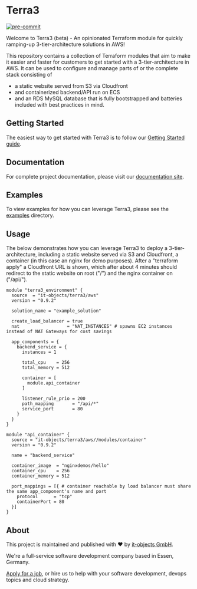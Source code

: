 # Terra3

[![pre-commit](https://github.com/it-objects/terraform-aws-terra3/actions/workflows/pre-commit.yaml/badge.svg)](https://github.com/it-objects/terraform-aws-terra3/actions/workflows/pre-commit.yaml)

Welcome to Terra3 (beta) - An opinionated Terraform module for quickly ramping-up 3-tier-architecture solutions in AWS!

This repository contains a collection of Terraform modules that aim to make it easier and faster for customers to get started with a 3-tier-architecture in AWS. It can be used to configure and manage parts of or the complete stack consisting of
* a static website served from S3 via Cloudfront
* and containerized backend/API run on ECS
* and an RDS MySQL database
that is fully bootstrapped and batteries included with best practices in mind.

## Getting Started

The easiest way to get started with Terra3 is to follow our [Getting Started guide](https://terra3.io/getting-started.html).

## Documentation

For complete project documentation, please visit our [documentation site](https://terra3.io/).

## Examples

To view examples for how you can leverage Terra3, please see the [examples](https://github.com/it-objects/terraform-aws-terra3/tree/main/examples) directory.

## Usage

The below demonstrates how you can leverage Terra3 to deploy a 3-tier-architecture, including a static website served via S3 and Cloudfront, a container (in this case an nginx for demo purposes). After a "terraform apply" a Cloudfront URL is shown, which after about 4 minutes should redirect to the static website on root ("/") and the nginx container on ("/api/").

```hcl
module "terra3_environment" {
  source  = "it-objects/terra3/aws"
  version = "0.9.2"

  solution_name = "example_solution"

  create_load_balancer = true
  nat                  = "NAT_INSTANCES" # spawns EC2 instances instead of NAT Gateways for cost savings

  app_components = {
    backend_service = {
      instances = 1

      total_cpu    = 256
      total_memory = 512

      container = [
        module.api_container
      ]

      listener_rule_prio = 200
      path_mapping       = "/api/*"
      service_port       = 80
    }
  }
}

module "api_container" {
  source = "it-objects/terra3/aws//modules/container"
  version = "0.9.2"

  name = "backend_service"

  container_image  = "nginxdemos/hello"
  container_cpu    = 256
  container_memory = 512

  port_mappings = [{ # container reachable by load balancer must share the same app_component's name and port
    protocol      = "tcp"
    containerPort = 80
  }]
}
```

## About

This project is maintained and published with :heart: by [it-objects GmbH](https://it-objects.de/cloud/).

We're a full-service software development company based in Essen, Germany.

[Apply for a job](https://www.it-objects.de/jobs/), or hire us to help with your software development, devops topics and cloud strategy.

